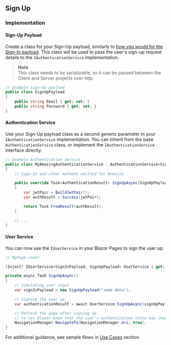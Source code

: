 ## Sign Up

### Implementation

#### Sign-Up Payload

Create a class for your Sign-Up payload, similarly to [how you would for the Sign-In payload](../03.authentication.md#sign-in-payload). This class will be used to pass the user's sign-up request details to the `IAuthenticationService` implementation.

> **Note**  
> This class needs to be serializable, so it can be passed between the Client and Server projects over http.

```csharp
// Example Sign-Up payload
public class SignUpPayload
{
    public string Email { get; set; }
    public string Password { get; set; }
}
```

#### Authentication Service

Use your Sign-Up payload class as a second generic parameter in your `IAuthenticationService` implementation. You can inherit from the base `AuthenticationService` class, or implement the `IAuthenticationService` interface directly.

```csharp
// Example Authentication Service
public class MyAmazingAuthenticationService : AuthenticationService<SignInPayload, SignUpPayload>
{
    // Sign-In and other methods omitted for brevity

    public override Task<AuthenticationResult> SignUpAsync(SignUpPayload signUpPayload, CancellationToken cancellationToken = default)
    {
        var jwtPair = BuildJwtPair();
        var authResult = Success(jwtPair);

        return Task.FromResult(authResult);
    }

    // ...
}
```

#### User Service

You can now use the `IUserService` in your Blazor Pages to sign the user up:

```csharp
// MyPage.razor

[Inject] IUserService<SignInPayload, SignUpPayload> UserService { get; set; }

private async Task SignUpAsync()
{
    // Simulating user input
    var signInPayload = new SignUpPayload("some data");

    // Signing the user up
    var authenticationResult = await UserService.SignUpAsync(signUpPayload);

    // Refresh the page after signing up
    // to let Blazor know that the user's authentication state has changed
    NavigationManager.NavigateTo(NavigationManager.Uri, true);
}
```

For additional guidance, see sample flows in [Use Cases](../04.use-cases.md) section.